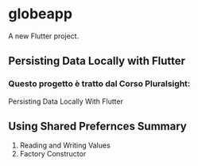 # globeapp

A new Flutter project.

## Persisting Data Locally with Flutter

### Questo progetto è tratto dal Corso Pluralsight:
Persisting Data Locally With Flutter

## Using Shared Prefernces Summary
1. Reading and Writing Values
2. Factory Constructor

